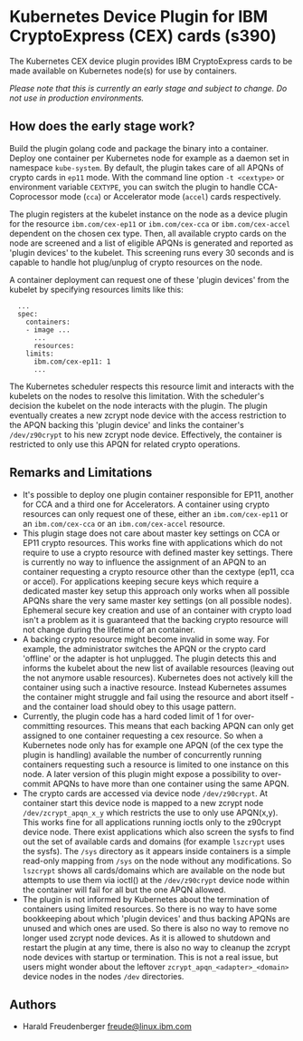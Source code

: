 # Kubernetes Device Plugin for IBM CryptoExpress (CEX) cards (s390)


The Kubernetes CEX device plugin provides IBM CryptoExpress cards to be made
available on Kubernetes node(s) for use by containers.

*Please note that this is currently an early stage and subject to change.
Do not use in production environments.*

## How does the early stage work?

Build the plugin golang code and package the binary into a container. Deploy one
container per Kubernetes node for example as a daemon set in namespace
`kube-system`. By default, the plugin takes care of all APQNs of crypto cards in
`ep11` mode. With the command line option `-t <cextype>` or environment variable
`CEXTYPE`, you can switch the plugin to handle CCA-Coprocessor mode (`cca`) or
Accelerator mode (`accel`) cards respectively.

The plugin registers at the kubelet instance on the node as a device plugin
for the resource `ibm.com/cex-ep11` or `ibm.com/cex-cca` or
`ibm.com/cex-accel` dependent on the chosen cex type. Then, all available
crypto cards on the node are screened and a list of eligible APQNs is
generated and reported as 'plugin devices' to the kubelet. This screening runs
every 30 seconds and is capable to handle hot plug/unplug of crypto resources
on the node.

A container deployment can request one of these 'plugin devices' from the
kubelet by specifying resources limits like this:

```
  ...
  spec:
    containers:
    - image ...
      ...
      resources:
	limits:
	  ibm.com/cex-ep11: 1
      ...
```

The Kubernetes scheduler respects this resource limit and interacts with the
kubelets on the nodes to resolve this limitation. With the scheduler's
decision the kubelet on the node interacts with the plugin. The plugin
eventually creates a new zcrypt node device with the access restriction to the
APQN backing this 'plugin device' and links the container's `/dev/z90crypt` to
his new zcrypt node device. Effectively, the container is restricted to only use
this APQN for related crypto operations.

## Remarks and Limitations

* It's possible to deploy one plugin container responsible for EP11, another for
  CCA and a third one for Accelerators. A container using crypto
  resources can only request one of these, either an `ibm.com/cex-ep11` or an
  `ibm.com/cex-cca` or an `ibm.com/cex-accel` resource.
* This plugin stage does not care about master key settings on CCA or EP11
  crypto resources. This works fine with applications which do not require to
  use a crypto resource with defined master key settings. There is currently no
  way to influence the assignment of an APQN to an container requesting a crypto
  resource other than the cextype (ep11, cca or accel). For applications keeping
  secure keys which require a dedicated master key setup this approach only
  works when all possible APQNs share the very same master key settings (on all
  possible nodes). Ephemeral secure key creation and use of an container
  with crypto load isn't a problem as it is guaranteed that the backing crypto
  resource will not change during the lifetime of an container.
* A backing crypto resource might become invalid in some way. For example, the
  administrator switches the APQN or the crypto card 'offline' or the adapter is
  hot unplugged. The plugin detects this and informs the kubelet about the new
  list of available resources (leaving out the not anymore usable
  resources). Kubernetes does not actively kill the container using
  such a inactive resource. Instead Kubernetes assumes the container might
  struggle and fail using the resource and abort itself - and the container load
  should obey to this usage pattern.
* Currently, the plugin code has a hard coded limit of 1 for over-committing
  resources. This means that each backing APQN can only get assigned to one
  container requesting a cex resource. So when a Kubernetes node only has
  for example one APQN (of the cex type the plugin is handling) available the
  number of concurrently running containers requesting such a resource is
  limited to one instance on this node. A later version of this plugin
  might expose a possibility to over-commit APQNs to have more than one container
  using the same APQN.
* The crypto cards are accessed via device node `/dev/z90crypt`. At container
  start this device node is mapped to a new zcrypt node `/dev/zcrypt_apqn_x_y`
  which restricts the use to only use APQN(x,y). This works fine for all
  applications running ioctls only to the z90crypt device node. There exist
  applications which also screen the sysfs to find out the set of available
  cards and domains (for example `lszcrypt` uses the sysfs). The `/sys`
  directory as it appears inside containers is a simple read-only mapping from
  `/sys` on the node without any modifications. So `lszcrypt` shows all
  cards/domains which are available on the node but attempts to use them
  via ioctl() at the `/dev/z90crypt` device node within the container will fail
  for all but the one APQN allowed.
* The plugin is not informed by Kubernetes about the termination of containers
  using limited resources. So there is no way to have some bookkeeping about
  which 'plugin devices' and thus backing APQNs are unused and which ones are
  used. So there is also no way to remove no longer used zcrypt node devices. As
  it is allowed to shutdown and restart the plugin at any time, there is also no
  way to cleanup the zcrypt node devices with startup or termination.
  This is not a real issue, but users might wonder about the leftover
  `zcrypt_apqn_<adapter>_<domain>` device nodes in the nodes `/dev` directories.

## Authors

- Harald Freudenberger <freude@linux.ibm.com>
